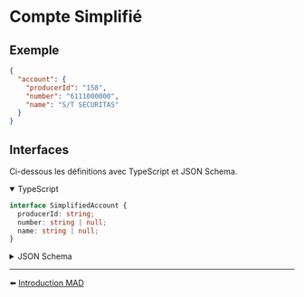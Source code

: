 <span id="readme-top"></span>

# Compte Simplifié

## Exemple

```json
{
  "account": {
    "producerId": "158",
    "number": "6111000000",
    "name": "S/T SECURITAS"
  }
}
```

## Interfaces
Ci-dessous les définitions avec TypeScript et JSON Schema.

<details open>
<summary>TypeScript</summary>

```ts
interface SimplifiedAccount {
  producerId: string;
  number: string | null;
  name: string | null;
}
```
</details>

<details>
<summary>JSON Schema</summary>

```json
{
  "$schema": "http://json-schema.org/draft-07/schema#",
  "type": "object",
  "additionalProperties": false,
  "properties": {
    "producerId": {
      "type": "string",
      "nullable": true
    },
    "number": {
      "type": "string",
      "nullable": true
    },
    "name": {
      "type": "string",
      "nullable": true
    }
  },
  "nullable": true
}
```
</details>

---

⬅️ [Introduction MAD](../../introduction.md)
